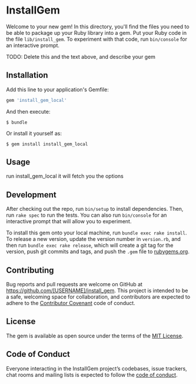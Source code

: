 # InstallGem

Welcome to your new gem! In this directory, you'll find the files you need to be able to package up your Ruby library into a gem. Put your Ruby code in the file `lib/install_gem`. To experiment with that code, run `bin/console` for an interactive prompt.

TODO: Delete this and the text above, and describe your gem

## Installation

Add this line to your application's Gemfile:

```ruby
gem 'install_gem_local'
```

And then execute:

    $ bundle

Or install it yourself as:

    $ gem install install_gem_local

## Usage

run install_gem_local
it will fetch you the options

## Development

After checking out the repo, run `bin/setup` to install dependencies. Then, run `rake spec` to run the tests. You can also run `bin/console` for an interactive prompt that will allow you to experiment.

To install this gem onto your local machine, run `bundle exec rake install`. To release a new version, update the version number in `version.rb`, and then run `bundle exec rake release`, which will create a git tag for the version, push git commits and tags, and push the `.gem` file to [rubygems.org](https://rubygems.org).

## Contributing

Bug reports and pull requests are welcome on GitHub at https://github.com/[USERNAME]/install_gem. This project is intended to be a safe, welcoming space for collaboration, and contributors are expected to adhere to the [Contributor Covenant](http://contributor-covenant.org) code of conduct.

## License

The gem is available as open source under the terms of the [MIT License](https://opensource.org/licenses/MIT).

## Code of Conduct

Everyone interacting in the InstallGem project’s codebases, issue trackers, chat rooms and mailing lists is expected to follow the [code of conduct](https://github.com/[USERNAME]/install_gem/blob/master/CODE_OF_CONDUCT.md).
